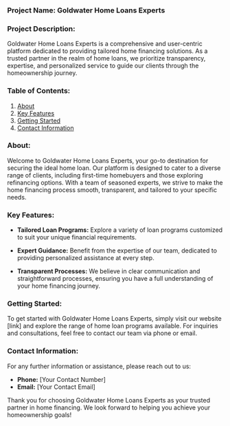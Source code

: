 ### Project Name: Goldwater Home Loans Experts

### Project Description:

Goldwater Home Loans Experts is a comprehensive and user-centric platform dedicated to providing tailored home financing solutions. As a trusted partner in the realm of home loans, we prioritize transparency, expertise, and personalized service to guide our clients through the homeownership journey.

### Table of Contents:

1. [About](#about)
2. [Key Features](#key-features)
3. [Getting Started](#getting-started)
4. [Contact Information](#contact-information)

### About:

Welcome to Goldwater Home Loans Experts, your go-to destination for securing the ideal home loan. Our platform is designed to cater to a diverse range of clients, including first-time homebuyers and those exploring refinancing options. With a team of seasoned experts, we strive to make the home financing process smooth, transparent, and tailored to your specific needs.

### Key Features:

- **Tailored Loan Programs:** Explore a variety of loan programs customized to suit your unique financial requirements.
  
- **Expert Guidance:** Benefit from the expertise of our team, dedicated to providing personalized assistance at every step.

- **Transparent Processes:** We believe in clear communication and straightforward processes, ensuring you have a full understanding of your home financing journey.

### Getting Started:

To get started with Goldwater Home Loans Experts, simply visit our website [link] and explore the range of home loan programs available. For inquiries and consultations, feel free to contact our team via phone or email.

### Contact Information:

For any further information or assistance, please reach out to us:

- **Phone:** [Your Contact Number]
- **Email:** [Your Contact Email]

Thank you for choosing Goldwater Home Loans Experts as your trusted partner in home financing. We look forward to helping you achieve your homeownership goals!
